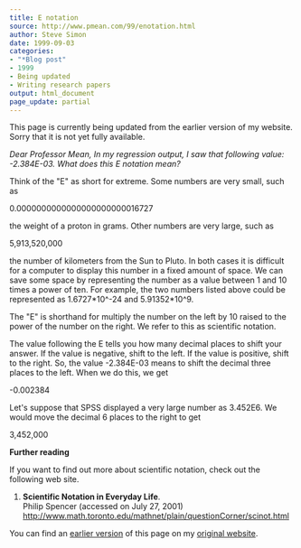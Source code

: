 ```yaml
---
title: E notation
source: http://www.pmean.com/99/enotation.html
author: Steve Simon
date: 1999-09-03
categories:
- "*Blog post"
- 1999
- Being updated
- Writing research papers
output: html_document
page_update: partial
---
```


This page is currently being updated from the earlier version of my website. Sorry that it is not yet fully available.

*Dear Professor Mean, In my regression output, I saw that following
value: -2.384E-03. What does this E notation mean?*

Think of the "E" as short for extreme. Some numbers are very small,
such as

0.0000000000000000000000016727

the weight of a proton in grams. Other numbers are very large, such as

5,913,520,000

the number of kilometers from the Sun to Pluto. In both cases it is
difficult for a computer to display this number in a fixed amount of
space. We can save some space by representing the number as a value
between 1 and 10 times a power of ten. For example, the two numbers
listed above could be represented as 1.6727\*10\^-24 and 5.91352\*10\^9.

The "E" is shorthand for multiply the number on the left by 10 raised
to the power of the number on the right. We refer to this as scientific
notation.

The value following the E tells you how many decimal places to shift
your answer. If the value is negative, shift to the left. If the value
is positive, shift to the right. So, the value -2.384E-03 means to shift
the decimal three places to the left. When we do this, we get

-0.002384

Let's suppose that SPSS displayed a very large number as 3.452E6. We
would move the decimal 6 places to the right to get

3,452,000

**Further reading**

If you want to find out more about scientific notation, check out the
following web site.

1.  **Scientific Notation in Everyday Life**.\
    Philip Spencer (accessed on July 27, 2001)\
    <http://www.math.toronto.edu/mathnet/plain/questionCorner/scinot.html>

You can find an [earlier version][sim1] of this page on my [original website][sim2].

[sim1]: http://www.pmean.com/99/enotation.html
[sim2]: http://www.pmean.com/original_site.html
